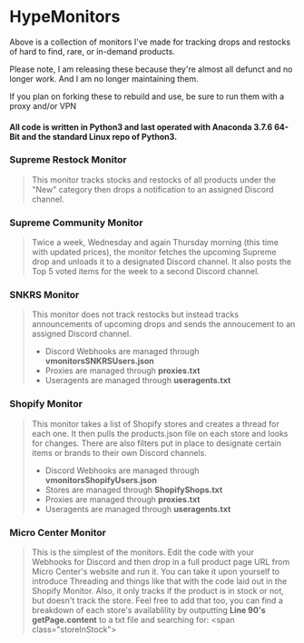 # HypeMonitors

Above is a collection of monitors I've made for tracking drops and restocks of hard to find, rare, or in-demand products.

Please note, I am releasing these because they're almost all defunct and no longer work. And I am no longer maintaining them.

If you plan on forking these to rebuild and use, be sure to run them with a proxy and/or VPN

#### All code is written in Python3 and last operated with Anaconda 3.7.6 64-Bit and the standard Linux repo of Python3.

### Supreme Restock Monitor
> This monitor tracks stocks and restocks of all products under the "New" category then drops a notification to an assigned Discord channel.

### Supreme Community Monitor
> Twice a week, Wednesday and again Thursday morning (this time with updated prices), the monitor fetches the upcoming Supreme drop and unloads it to a designated Discord channel. It also posts the Top 5 voted items for the week to a second Discord channel.

### SNKRS Monitor
> This monitor does not track restocks but instead tracks announcements of upcoming drops and sends the annoucement to an assigned Discord channel. 
> - Discord Webhooks are managed through **vmonitorsSNKRSUsers.json**
> - Proxies are managed through **proxies.txt**
> - Useragents are managed through **useragents.txt**

### Shopify Monitor
> This monitor takes a list of Shopify stores and creates a thread for each one. It then pulls the products.json file on each store and looks for changes. There are also filters put in place to designate certain items or brands to their own Discord channels. 
> - Discord Webhooks are managed through **vmonitorsShopifyUsers.json** 
> - Stores are managed through **ShopifyShops.txt**
> - Proxies are managed through **proxies.txt**
> - Useragents are managed through **useragents.txt**

### Micro Center Monitor
> This is the simplest of the monitors. Edit the code with your Webhooks for Discord and then drop in a full product page URL from Micro Center's website and run it. You can take it upon yourself to introduce Threading and things like that with the code laid out in the Shopify Monitor. Also, it only tracks if the product is in stock or not, but doesn't track the store. Feel free to add that too, you can find a breakdown of each store's availablility by outputting **Line 90's getPage.content** to a txt file and searching for: \<span class="storeInStock">
